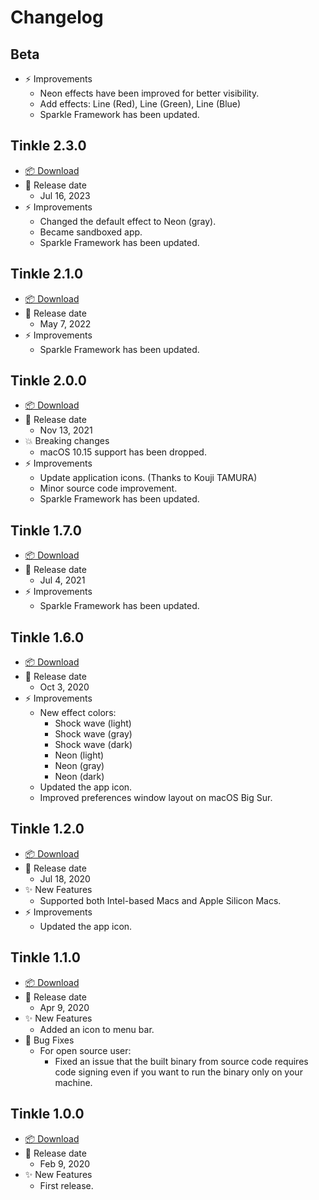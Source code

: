 # Changelog

## Beta

-   ⚡️ Improvements
    -   Neon effects have been improved for better visibility.
    -   Add effects: Line (Red), Line (Green), Line (Blue)
    -   Sparkle Framework has been updated.

## Tinkle 2.3.0

-   [📦 Download](https://github.com/pqrs-org/Tinkle/releases/download/v2.3.0/Tinkle-2.3.0.dmg)
-   📅 Release date
    -   Jul 16, 2023
-   ⚡️ Improvements
    -   Changed the default effect to Neon (gray).
    -   Became sandboxed app.
    -   Sparkle Framework has been updated.

## Tinkle 2.1.0

-   [📦 Download](https://github.com/pqrs-org/Tinkle/releases/download/v2.1.0/Tinkle-2.1.0.dmg)
-   📅 Release date
    -   May 7, 2022
-   ⚡️ Improvements
    -   Sparkle Framework has been updated.

## Tinkle 2.0.0

-   [📦 Download](https://github.com/pqrs-org/Tinkle/releases/download/v2.0.0/Tinkle-2.0.0.dmg)
-   📅 Release date
    -   Nov 13, 2021
-   💥 Breaking changes
    -   macOS 10.15 support has been dropped.
-   ⚡️ Improvements
    -   Update application icons. (Thanks to Kouji TAMURA)
    -   Minor source code improvement.
    -   Sparkle Framework has been updated.

## Tinkle 1.7.0

-   [📦 Download](https://github.com/pqrs-org/Tinkle/releases/download/v1.7.0/Tinkle-1.7.0.dmg)
-   📅 Release date
    -   Jul 4, 2021
-   ⚡️ Improvements
    -   Sparkle Framework has been updated.

## Tinkle 1.6.0

-   [📦 Download](https://github.com/pqrs-org/Tinkle/releases/download/v1.6.0/Tinkle-1.6.0.dmg)
-   📅 Release date
    -   Oct 3, 2020
-   ⚡️ Improvements
    -   New effect colors:
        -   Shock wave (light)
        -   Shock wave (gray)
        -   Shock wave (dark)
        -   Neon (light)
        -   Neon (gray)
        -   Neon (dark)
    -   Updated the app icon.
    -   Improved preferences window layout on macOS Big Sur.

## Tinkle 1.2.0

-   [📦 Download](https://github.com/pqrs-org/Tinkle/releases/download/v1.2.0/Tinkle-1.2.0.dmg)
-   📅 Release date
    -   Jul 18, 2020
-   ✨ New Features
    -   Supported both Intel-based Macs and Apple Silicon Macs.
-   ⚡️ Improvements
    -   Updated the app icon.

## Tinkle 1.1.0

-   [📦 Download](https://github.com/pqrs-org/Tinkle/releases/download/v1.1.0/Tinkle-1.1.0.dmg)
-   📅 Release date
    -   Apr 9, 2020
-   ✨ New Features
    -   Added an icon to menu bar.
-   🐛 Bug Fixes
    -   For open source user:
        -   Fixed an issue that the built binary from source code requires code signing even if you want to run the binary only on your machine.

## Tinkle 1.0.0

-   [📦 Download](https://github.com/pqrs-org/Tinkle/releases/download/v1.0.0/Tinkle-1.0.0.dmg)
-   📅 Release date
    -   Feb 9, 2020
-   ✨ New Features
    -   First release.

